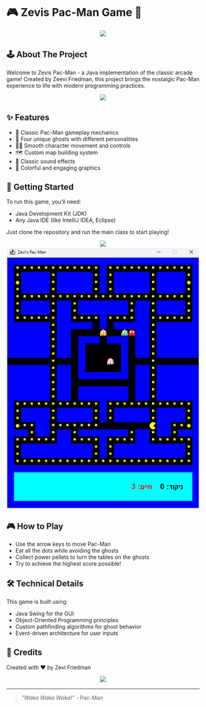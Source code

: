 # 🎮 Zevis Pac-Man Game 👻

<div align="center">
  <img src="https://media.giphy.com/media/gRxjhVNfFgqI0/giphy.gif" width="300" />
</div>

## 🕹️ About The Project

Welcome to Zevis Pac-Man - a Java implementation of the classic arcade game! Created by Zeevi Friedman, this project brings the nostalgic Pac-Man experience to life with modern programming practices.

<div align="center">
  <img src="https://media.giphy.com/media/13HgwGsXF0aiGY/giphy.gif" width="200" />
</div>

## ✨ Features

- 👾 Classic Pac-Man gameplay mechanics
- 👻 Four unique ghosts with different personalities
- 🏃‍♂️ Smooth character movement and controls
- 🗺️ Custom map building system
- 🎵 Classic sound effects
- 🎨 Colorful and engaging graphics

## 🚀 Getting Started

To run this game, you'll need:
- Java Development Kit (JDK)
- Any Java IDE (like IntelliJ IDEA, Eclipse)

Just clone the repository and run the main class to start playing!

<div align="center">
  <img src="https://media.giphy.com/media/XK8kZKJSPTziw/giphy.gif" width="250" />
</div>

<div align="center">
  <img src="https://github.com/Zevis-ai/Zevi-s-Pac-Man/blob/master/src/game/img/%D7%A6%D7%99%D7%9C%D7%95%D7%9D%20%D7%9E%D7%A1%D7%9A%202024-11-25%20145907.png?raw=true" width="500" />
</div>

## 🎮 How to Play

- Use the arrow keys to move Pac-Man
- Eat all the dots while avoiding the ghosts
- Collect power pellets to turn the tables on the ghosts
- Try to achieve the highest score possible!

## 🛠️ Technical Details

This game is built using:
- Java Swing for the GUI
- Object-Oriented Programming principles
- Custom pathfinding algorithms for ghost behavior
- Event-driven architecture for user inputs

## 🌟 Credits

Created with ❤️ by Zevi Friedman

<div align="center">
  <img src="https://media.giphy.com/media/LMcB8XospGZO8UQq87/giphy.gif" width="300" />
</div>

---
> *"Waka Waka Waka!"* - Pac-Man
